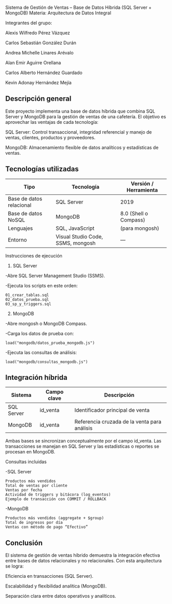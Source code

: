 Sistema de Gestión de Ventas – Base de Datos Híbrida (SQL Server + MongoDB)
Materia: Arquitectura de Datos Integral

Integrantes del grupo:

Alexis Wilfredo Pérez Vázquez

Carlos Sebastián González Durán

Andrea Michelle Linares Arévalo

Alan Emir Aguirre Orellana

Carlos Alberto Hernández Guardado

Kevin Adonay Hernández Mejía

## Descripción general

Este proyecto implementa una base de datos híbrida que combina SQL Server y MongoDB para la gestión de ventas de una cafetería.
El objetivo es aprovechar las ventajas de cada tecnología:

SQL Server: Control transaccional, integridad referencial y manejo de ventas, clientes, productos y proveedores.

MongoDB: Almacenamiento flexible de datos analíticos y estadísticas de ventas.

## Tecnologías utilizadas

| Tipo | Tecnología | Versión / Herramienta |
|------|-------------|------------------------|
| Base de datos relacional | SQL Server | 2019 |
| Base de datos NoSQL | MongoDB | 8.0 (Shell o Compass) |
| Lenguajes | SQL, JavaScript | (para mongosh) |
| Entorno | Visual Studio Code, SSMS, mongosh | — |
Instrucciones de ejecución

1. SQL Server

-Abre SQL Server Management Studio (SSMS).

-Ejecuta los scripts en este orden:

    01_crear_tablas.sql
    02_datos_prueba.sql
    03_sp_y_triggers.sql

2. MongoDB

-Abre mongosh o MongoDB Compass.

-Carga los datos de prueba con:

    load("mongodb/datos_prueba_mongodb.js")

-Ejecuta las consultas de análisis:

    load("mongodb/consultas_mongodb.js")

## Integración híbrida

| Sistema | Campo clave | Descripción |
|----------|--------------|-------------|
| SQL Server | id_venta | Identificador principal de venta |
| MongoDB | id_venta | Referencia cruzada de la venta para análisis |


Ambas bases se sincronizan conceptualmente por el campo id_venta.
Las transacciones se manejan en SQL Server y las estadísticas o reportes se procesan en MongoDB.

Consultas incluidas

-SQL Server

    Productos más vendidos
    Total de ventas por cliente
    Ventas por fecha
    Actividad de triggers y bitácora (log_eventos)
    Ejemplo de transacción con COMMIT / ROLLBACK

-MongoDB

    Productos más vendidos (aggregate + $group)
    Total de ingresos por día
    Ventas con método de pago “Efectivo”

## Conclusión

El sistema de gestión de ventas híbrido demuestra la integración efectiva entre bases de datos relacionales y no relacionales.
Con esta arquitectura se logra:

Eficiencia en transacciones (SQL Server).

Escalabilidad y flexibilidad analítica (MongoDB).

Separación clara entre datos operativos y analíticos.